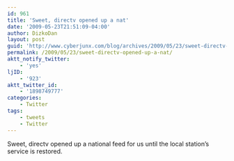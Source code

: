```yaml
---
id: 961
title: 'Sweet, directv opened up a nat'
date: '2009-05-23T21:51:09-04:00'
author: DizkoDan
layout: post
guid: 'http://www.cyberjunx.com/blog/archives/2009/05/23/sweet-directv-opened-up-a-nat/'
permalink: /2009/05/23/sweet-directv-opened-up-a-nat/
aktt_notify_twitter:
    - 'yes'
ljID:
    - '923'
aktt_twitter_id:
    - '1898749777'
categories:
    - Twitter
tags:
    - tweets
    - Twitter
---
```


Sweet, directv opened up a national feed for us until the local station’s service is restored.